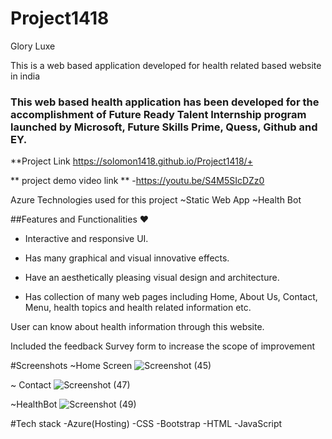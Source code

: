 # Project1418
Glory Luxe

This is a web based application developed for health related based website in india

### This web based health application has been developed for the accomplishment of Future Ready Talent Internship program launched by Microsoft, Future Skills Prime, Quess, Github and EY.

**Project Link https://solomon1418.github.io/Project1418/+





** project demo video link ** -https://youtu.be/S4M5SIcDZz0





Azure Technologies used for this project
~Static Web App
~Health Bot

##Features and Functionalities ❤

- Interactive and responsive UI.

- Has many graphical and visual innovative effects.

- Have an aesthetically pleasing visual design and architecture.

- Has collection of many web pages including Home, About Us, Contact, Menu, health topics and health related information etc.

User can know about health information through this website.

Included the feedback Survey form to increase the scope of improvement

#Screenshots
~Home Screen
![Screenshot (45)](https://github.com/Solomon1418/Project1418/assets/101620479/cf34dd43-90d0-4d93-9c67-d58822cb8a0f)

~ Contact
![Screenshot (47)](https://github.com/Solomon1418/Project1418/assets/101620479/c4e9f82c-9112-4ec8-b4ce-cb60f19c9f5e)

~HealthBot
![Screenshot (49)](https://github.com/Solomon1418/Project1418/assets/101620479/2c4fcef1-f17a-444c-b34c-f29e8e80d617)

#Tech stack
-Azure(Hosting)
-CSS
-Bootstrap
-HTML
-JavaScript


